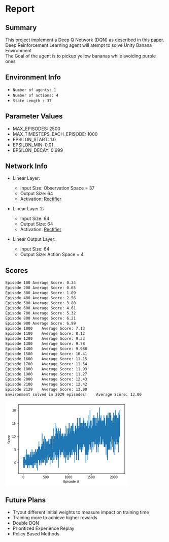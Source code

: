 # Report

## Summary

This project implement a Deep Q Network (DQN) as described in this [paper](https://deepmind.com/research/dqn/).<br>
Deep Reinforcement Learning agent will atempt to solve Unity Banana Environment<br>
The Goal of the agent is to pickup yellow bananas while avoiding purple ones

## Environment Info

- `Number of agents: 1`<br>
- `Number of actions: 4`<br>
- `State Length : 37` <br>

## Parameter Values

- MAX_EPISODES: 2500
- MAX_TIMESTEPS_EACH_EPISODE: 1000
- EPSILON_START: 1.0
- EPSILON_MIN: 0.01
- EPSILON_DECAY: 0.999

## Network Info

- Linear Layer:

    - Input Size: Observation Space = 37
    - Output Size: 64
    - Activation: [Rectifier](https://en.wikipedia.org/wiki/Rectifier_(neural_networks))

- Linear Layer 2:

    - Input Size: 64
    - Output Size: 64
    - Activation: [Rectifier](https://en.wikipedia.org/wiki/Rectifier_(neural_networks))

- Linear Output Layer:

    - Input Size: 64
    - Output Size: Action Space = 4


## Scores

```
Episode 100	Average Score: 0.34
Episode 200	Average Score: 0.65
Episode 300	Average Score: 1.09
Episode 400	Average Score: 2.56
Episode 500	Average Score: 3.80
Episode 600	Average Score: 4.61
Episode 700	Average Score: 5.32
Episode 800	Average Score: 6.21
Episode 900	Average Score: 6.99
Episode 1000	Average Score: 7.13
Episode 1100	Average Score: 8.12
Episode 1200	Average Score: 9.33
Episode 1300	Average Score: 9.78
Episode 1400	Average Score: 9.988
Episode 1500	Average Score: 10.41
Episode 1600	Average Score: 11.15
Episode 1700	Average Score: 11.54
Episode 1800	Average Score: 11.93
Episode 1900	Average Score: 11.27
Episode 2000	Average Score: 12.43
Episode 2100	Average Score: 12.42
Episode 2129	Average Score: 13.00
Environment solved in 2029 episodes!	Average Score: 13.00
```


![alt text](./assets/scores.png "Scores Over Episode")


## Future Plans

- Tryout different initial weights to measure impact on training time
- Training more to achieve higher rewards
- Double DQN
- Prioritized Experience Replay
- Policy Based Methods
